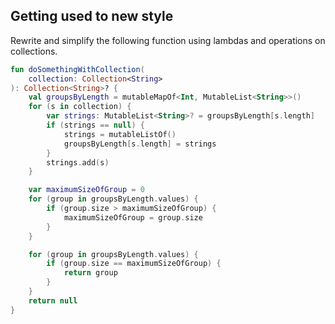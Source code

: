 ## Getting used to new style

Rewrite and simplify the following function using lambdas and operations on collections.

```kotlin
fun doSomethingWithCollection(
    collection: Collection<String>
): Collection<String>? {
    val groupsByLength = mutableMapOf<Int, MutableList<String>>()
    for (s in collection) {
        var strings: MutableList<String>? = groupsByLength[s.length]
        if (strings == null) {
            strings = mutableListOf()
            groupsByLength[s.length] = strings
        }
        strings.add(s)
    }

    var maximumSizeOfGroup = 0
    for (group in groupsByLength.values) {
        if (group.size > maximumSizeOfGroup) {
            maximumSizeOfGroup = group.size
        }
    }

    for (group in groupsByLength.values) {
        if (group.size == maximumSizeOfGroup) {
            return group
        }
    }
    return null
}
```